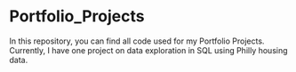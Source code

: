 # Portfolio_Projects

In this repository, you can find all code used for my Portfolio Projects. Currently, I have one project on data exploration in SQL using Philly housing data.
